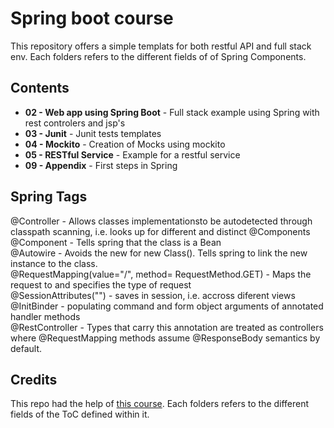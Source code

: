 # Spring boot course

This repository offers a simple templats for both restful API and full stack env. Each folders refers to the different fields of of Spring Components.

## Contents
* **02 - Web app using Spring Boot** - Full stack example using Spring with rest controlers and jsp's
* **03 - Junit** - Junit tests templates
* **04 - Mockito** - Creation of Mocks using mockito
* **05 - RESTful Service** - Example for a restful service
* **09 - Appendix** - First steps in Spring

## Spring Tags
@Controller - Allows classes implementationsto be autodetected through classpath scanning, i.e. looks up for different and distinct @Components<br>
@Component - Tells spring that the class is a Bean<br>
@Autowire - Avoids the new for new Class(). Tells spring to link the new instance to the class.<br>
@RequestMapping(value="/<ROUTE>", method= RequestMethod.GET) - Maps the request to <ROUTE> and specifies the type of request<br> 
@SessionAttributes("<ATTRIBUTE>") - saves <ATRIBUTE> in session, i.e. accross diferent views<br>
@InitBinder - populating command and form object arguments of annotated handler methods <br>
@RestController - Types that carry this annotation are treated as controllers where @RequestMapping methods assume @ResponseBody semantics by default. 

## Credits 
This repo had the help of [this course](https://www.udemy.com/course/spring-boot-tutorial-for-beginners/). Each folders refers to the different fields of the ToC defined within it.
